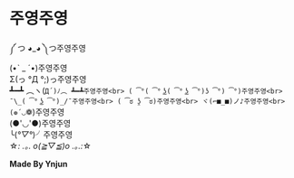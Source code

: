 # 주영주영
༼ つ ◕_◕ ༽つ주영주영<br>
(•ˋ _ ˊ•)주영주영<br>
Σ(っ °Д °;)っ주영주영<br>
┻━┻ ︵ヽ(`Д´)ﾉ︵ ┻━┻주영주영<br>
( ͡°( ͡° ͜ʖ( ͡° ͜ʖ ͡°)ʖ ͡°) ͡°)주영주영<br>
¯\_( ͡° ͜ʖ ͡°)_/¯주영주영<br>
( ͡ಠ ʖ̯ ͡ಠ)주영주영<br>
ヾ(⌐■_■)ノ♪주영주영<br>
(❁´◡`❁)주영주영<br>
(●'◡'●)주영주영<br>
╰(*°▽°*)╯주영주영<br>
☆*: .｡. o(≧▽≦)o .｡.:*☆<br>

**Made By Ynjun**
